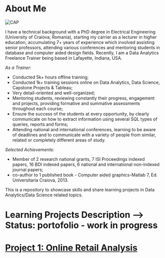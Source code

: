 # About Me

![CAP](https://user-images.githubusercontent.com/61754037/185669336-1bc28f2f-bd6f-492b-9ab4-88290dd96b2d.jpg)

I have a technical background with a PhD degree in Electrical Engineering (University of Craiova, Romania), starting my carrier as a lecturer in higher education, accumulating 7+ years of experience which involved assisting senior professors, attending various conferences and mentoring students in database and computer aided design fields. Recently, I am a Data Analytics Freelance Trainer being based in Lafayette, Indiana, USA.

*As a Trainer:*
- Conducted 5k+ hours offline training;
- Conducted 1k+ training sessions online on Data Analytics, Data Science, Capstone Projects & Tableau;
- Very detail-oriented and well-organized;
- Mentoring students, reviewing constantly their progress, engagement and projects, providing formative and summative assessments throughout each course;
- Ensure the success of the students at every opportunity, by clearly communicate on how to extract information using several SQL types of queries, reports and forms;
- Attending national and international conferences, learning to be aware of deadlines and to communicate with a variety of people from similar, related or completely different areas of study.

*Selected Achievements:*
- Member of 2 research national grants, 7 ISI Proceedings indexed papers, 16 BDI indexed papers, 6 national and international non-indexed journal papers;
- co-author to 1 published book - Computer aided graphics-Matlab 7, Ed. Universitaria Craiova, 2013.

This is a repository to showcase skills and share learning projects in Data Analytics/Data Science related topics.

# Learning Projects Description --> Status: portofolio - work in progress
# [Project 1: Online Retail Analysis](https://github.com/CristinaAlexandraPreda/CristinaPreda-Portofolio/blob/main/P3_Retail_portofolio.ipynb)

